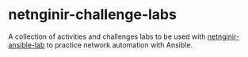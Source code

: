 # netnginir-challenge-labs
A collection of activities and challenges labs to be used with [netnginir-ansible-lab](https://github.com/ttafsir/netnginir-ansible-lab) to practice network automation with Ansible.
